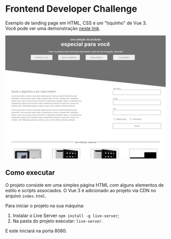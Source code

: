 # Frontend Developer Challenge
Exemplo de landing page em HTML, CSS e um "tiquinho" de Vue 3.  
Você pode ver uma demonstração [neste link](https://unruffled-stonebraker-f182ce.netlify.app/).

![Alt text](/screenshot.png)


## Como executar

O projeto consiste em uma simples página HTML com alguns elementos de estilo e scripts associados. O Vue 3 é adicionado ao projeto via CDN no arquivo `index.html`.  


Para iniciar o projeto na sua máquina:  
1) Instalar o Live Server `npm install -g live-server`;  
2) Na pasta do projeto executar: `live-server`.

E este iniciará na porta 8080.
